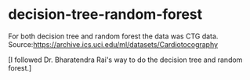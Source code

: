 # decision-tree-random-forest
For both decision tree and random forest the data was CTG data.
Source:https://archive.ics.uci.edu/ml/datasets/Cardiotocography


[I followed Dr. Bharatendra Rai's way to do the decision tree and random forest.]
